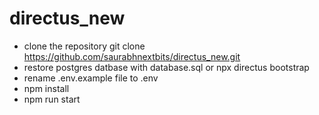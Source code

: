 # directus_new

- clone the repository
  git clone https://github.com/saurabhnextbits/directus_new.git
- restore postgres datbase with database.sql
  or 
  npx directus bootstrap
- rename .env.example file to .env
- npm install
- npm run start

